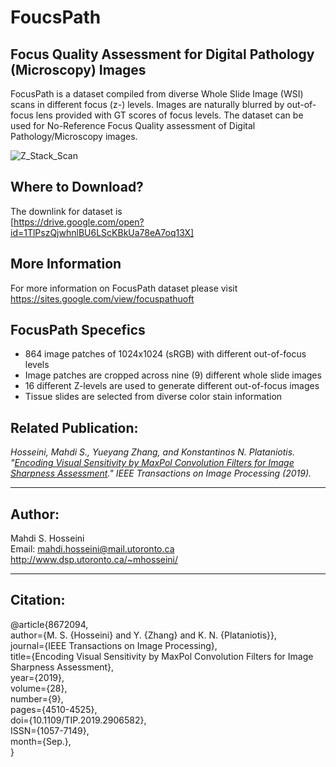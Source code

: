 # FoucsPath  
## Focus Quality Assessment for Digital Pathology (Microscopy) Images  
FocusPath is a dataset compiled from diverse Whole Slide Image (WSI) scans in different focus (z-) levels. Images are naturally blurred by out-of-focus lens provided with GT scores of focus levels. The dataset can be used for No-Reference Focus Quality assessment of Digital Pathology/Microscopy images.

![Z_Stack_Scan](https://user-images.githubusercontent.com/7947948/61661617-8488a700-ac9a-11e9-9add-5dab94014c18.png)

## Where to Download?
The downlink for dataset is  
[https://drive.google.com/open?id=1TlPszQjwhnlBU6LScKBkUa78eA7oq13X]

## More Information
For more information on FocusPath dataset please visit  
https://sites.google.com/view/focuspathuoft

## FocusPath Specefics    
- 864 image patches of 1024x1024 (sRGB) with different out-of-focus levels
- Image patches are cropped across nine (9) different whole slide images
- 16 different Z-levels are used to generate different out-of-focus images
- Tissue slides are selected from diverse color stain information

## Related Publication:
*Hosseini, Mahdi S., Yueyang Zhang, and Konstantinos N. Plataniotis. "[Encoding Visual Sensitivity by MaxPol Convolution Filters for Image Sharpness Assessment](https://ieeexplore.ieee.org/abstract/document/8672094)." IEEE Transactions on Image Processing (2019).*  


----------------------------------------------------------------
## Author:  
Mahdi S. Hosseini  
Email: mahdi.hosseini@mail.utoronto.ca  
http://www.dsp.utoronto.ca/~mhosseini/  

----------------------------------------------------------------
## Citation:  

@article{8672094,   
author={M. S. {Hosseini} and Y. {Zhang} and K. N. {Plataniotis}},   
journal={IEEE Transactions on Image Processing},   
title={Encoding Visual Sensitivity by MaxPol Convolution Filters for Image Sharpness Assessment},   
year={2019},   
volume={28},   
number={9},  
pages={4510-4525},   
doi={10.1109/TIP.2019.2906582},   
ISSN={1057-7149},   
month={Sep.},   
} 
